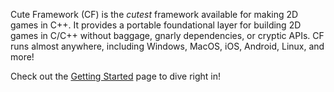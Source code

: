[](/header.md ':include')

Cute Framework (CF) is the *cutest* framework available for making 2D games in C++. It provides a portable foundational layer for building 2D games in C/C++ without baggage, gnarly dependencies, or cryptic APIs. CF runs almost anywhere, including Windows, MacOS, iOS, Android, Linux, and more!

Check out the [Getting Started](/getting_started.md) page to dive right in!
